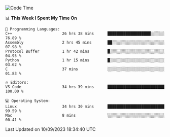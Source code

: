 
<!--START_SECTION:waka-->
![Code Time](http://img.shields.io/badge/Code%20Time-1%2C090%20hrs%2015%20mins-blue)

📊 **This Week I Spent My Time On** 

```text
💬 Programming Languages: 
C++                      26 hrs 38 mins      ███████████████████░░░░░░   76.89 % 
Assembly                 2 hrs 45 mins       ██░░░░░░░░░░░░░░░░░░░░░░░   07.98 % 
Protocol Buffer          1 hr 42 mins        █░░░░░░░░░░░░░░░░░░░░░░░░   04.95 % 
Python                   1 hr 15 mins        █░░░░░░░░░░░░░░░░░░░░░░░░   03.62 % 
C                        37 mins             ░░░░░░░░░░░░░░░░░░░░░░░░░   01.83 % 

🔥 Editors: 
VS Code                  34 hrs 39 mins      █████████████████████████   100.00 % 

💻 Operating System: 
Linux                    34 hrs 30 mins      █████████████████████████   99.59 % 
Mac                      8 mins              ░░░░░░░░░░░░░░░░░░░░░░░░░   00.41 % 
```


 Last Updated on 10/09/2023 18:34:40 UTC
<!--END_SECTION:waka-->

